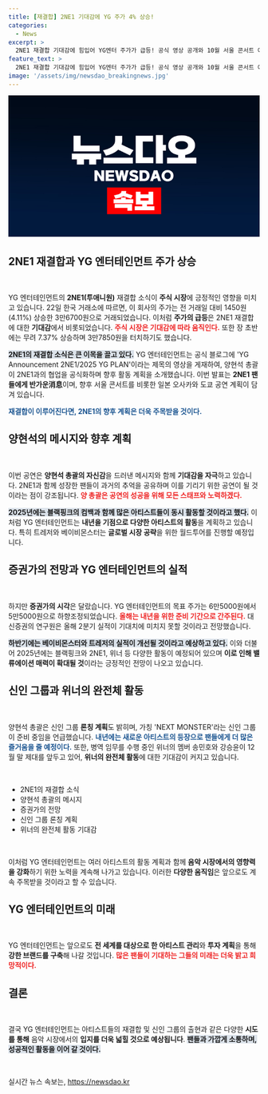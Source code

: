 ```yaml
---
title: [재결합] 2NE1 기대감에 YG 주가 4% 상승!
categories:
  - News
excerpt: >
  2NE1 재결합 기대감에 힘입어 YG엔터 주가가 급등! 공식 영상 공개와 10월 서울 콘서트 예고로 팬들의 열망이 고조되고 있다. 블랙핑크, 트레저 등한 다양한 아티스트들의 향후 활동 계획도 주목할 만하다. 이 기회를 놓치지 마세요!
feature_text: >
  2NE1 재결합 기대감에 힘입어 YG엔터 주가가 급등! 공식 영상 공개와 10월 서울 콘서트 예고로 팬들의 열망이 고조되고 있다. 블랙핑크, 트레저 등한 다양한 아티스트들의 향후 활동 계획도 주목할 만하다. 이 기회를 놓치지 마세요!
image: '/assets/img/newsdao_breakingnews.jpg'
---
```


<p><img src="/assets/img/newsdao_breakingnews.jpg" alt="firstkoreanews 속보" /></p>

<h2 data-ke-size="size26">2NE1 재결합과 YG 엔터테인먼트 주가 상승</h2>

<p data-ke-size="size16">&nbsp;</p>

<p>YG 엔터테인먼트의 <strong>2NE1(투애니원)</strong> 재결합 소식이 <strong>주식 시장</strong>에 긍정적인 영향을 미치고 있습니다. 22일 한국 거래소에 따르면, 이 회사의 주가는 전 거래일 대비 1450원(4.11%) 상승한 3만6700원으로 거래되었습니다. 이처럼 <strong>주가의 급등</strong>은 2NE1 재결합에 대한 <strong>기대감</strong>에서 비롯되었습니다. <b><span style="color: #ee2323;">주식 시장은 기대감에 따라 움직인다.</span></b> 또한 장 초반에는 무려 7.37% 상승하며 3만7850원을 터치하기도 했습니다. </p>

<p><b><span style="background-color: #21538527;">2NE1의 재결합 소식은 큰 이목을 끌고 있다.</span></b> YG 엔터테인먼트는 공식 블로그에 'YG Announcement 2NE1/2025 YG PLAN'이라는 제목의 영상을 게재하여, 양현석 총괄이 2NE1과의 협업을 공식화하며 향후 활동 계획을 소개했습니다. 이번 발표는 <strong>2NE1 팬들에게 반가운消息</strong>이며, 향후 서울 콘서트를 비롯한 일본 오사카와 도쿄 공연 계획이 담겨 있습니다. </p>

<p><b><span style="color: #1a5490;">재결합이 이루어진다면, 2NE1의 향후 계획은 더욱 주목받을 것이다.</span></b></p>

<h2 data-ke-size="size26">양현석의 메시지와 향후 계획</h2>

<p data-ke-size="size16">&nbsp;</p>

<p>이번 공연은 <strong>양현석 총괄의 자신감</strong>을 드러낸 메시지와 함께 <strong>기대감을 자극</strong>하고 있습니다. 2NE1과 함께 성장한 팬들이 과거의 추억을 공유하며 이를 기리기 위한 공연이 될 것이라는 점이 강조됩니다. <b><span style="color: #ee2323;">양 총괄은 공연의 성공을 위해 모든 스태프와 노력하겠다.</span></b> </p>

<p><b><span style="background-color: #21538527;">2025년에는 블랙핑크의 컴백과 함께 많은 아티스트들이 동시 활동할 것이라고 했다.</span></b> 이처럼 YG 엔터테인먼트는 <strong>내년을 기점으로 다양한 아티스트의 활동</strong>을 계획하고 있습니다. 특히 트레저와 베이비몬스터는 <strong>글로벌 시장 공략</strong>을 위한 월드투어를 진행할 예정입니다. </p>

<h2 data-ke-size="size26">증권가의 전망과 YG 엔터테인먼트의 실적</h2>

<p data-ke-size="size16">&nbsp;</p>

<p>하지만 <strong>증권가의 시각</strong>은 달랐습니다. YG 엔터테인먼트의 목표 주가는 6만5000원에서 5만5000원으로 하향조정되었습니다. <b><span style="color: #ee2323;">올해는 내년을 위한 준비 기간으로 간주된다.</span></b> 대신증권의 연구원은 올해 2분기 실적이 기대치에 미치지 못할 것이라고 전망했습니다. </p>

<p><b><span style="background-color: #21538527;">하반기에는 베이비몬스터와 트레저의 실적이 개선될 것이라고 예상하고 있다.</span></b> 이와 더불어 2025년에는 블랙핑크와 2NE1, 위너 등 다양한 활동이 예정되어 있으며 <strong>이로 인해 밸류에이션 매력이 확대될 것</strong>이라는 긍정적인 전망이 나오고 있습니다. </p>

<h2 data-ke-size="size26">신인 그룹과 위너의 완전체 활동</h2>

<p data-ke-size="size16">&nbsp;</p>

<p>양현석 총괄은 신인 그룹 <strong>론칭 계획</strong>도 밝히며, 가칭 'NEXT MONSTER'라는 신인 그룹이 준비 중임을 언급했습니다. <b><span style="color: #1a5490;">내년에는 새로운 아티스트의 등장으로 팬들에게 더 많은 즐거움을 줄 예정이다.</span></b> 또한, 병역 임무를 수행 중인 위너의 멤버 송민호와 강승윤이 12월 말 제대를 앞두고 있어, <strong>위너의 완전체 활동</strong>에 대한 기대감이 커지고 있습니다. </p>

<p data-ke-size="size16">&nbsp;</p>

<ul>
    <li>2NE1의 재결합 소식</li>
    <li>양현석 총괄의 메시지</li>
    <li>증권가의 전망</li>
    <li>신인 그룹 론칭 계획</li>
    <li>위너의 완전체 활동 기대감</li>
</ul>

<p data-ke-size="size16">&nbsp;</p>

<p>이처럼 YG 엔터테인먼트는 여러 아티스트의 활동 계획과 함께 <strong>음악 시장에서의 영향력을 강화</strong>하기 위한 노력을 계속해 나가고 있습니다. 이러한 <strong>다양한 움직임</strong>은 앞으로도 계속 주목받을 것이라고 할 수 있습니다. </p>

<h2 data-ke-size="size26">YG 엔터테인먼트의 미래</h2>

<p data-ke-size="size16">&nbsp;</p>

<p>YG 엔터테인먼트는 앞으로도 <strong>전 세계를 대상으로 한 아티스트 관리</strong>와 <strong>투자 계획</strong>을 통해 <strong>강한 브랜드를 구축</strong>해 나갈 것입니다. <b><span style="color: #ee2323;">많은 팬들이 기대하는 그들의 미래는 더욱 밝고 희망적이다.</span></b> </p>

<h2 data-ke-size="size26">결론</h2>

<p data-ke-size="size16">&nbsp;</p>

<p>결국 YG 엔터테인먼트는 아티스트들의 재결합 및 신인 그룹의 출현과 같은 다양한 <strong>시도를 통해</strong> 음악 시장에서의 <strong>입지를 더욱 넓힐 것으로 예상됩니다</strong>. <b><span style="background-color: #21538527;">팬들과 가깝게 소통하며, 성공적인 활동을 이어 갈 것이다.</span></b> </p>

<p data-ke-size="size16">&nbsp;</p>
실시간 뉴스 속보는, <a href="https://newsdao.kr" rel="dofollow">https://newsdao.kr</a>



